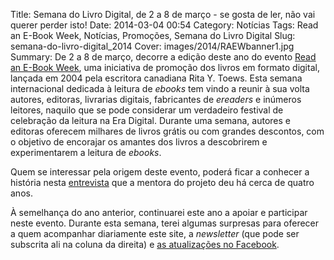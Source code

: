Title: Semana do Livro Digital, de 2 a 8 de março - se gosta de ler, não vai querer perder isto!
Date: 2014-03-04 00:54
Category: Notícias
Tags: Read an E-Book Week, Notícias, Promoções, Semana do Livro Digital
Slug: semana-do-livro-digital_2014
Cover: images/2014/RAEWbanner1.jpg
Summary: De 2 a 8 de março, decorre a edição deste ano do evento [Read an E-Book Week](https://www.smashwords.com/ebookweek), uma iniciativa de promoção dos livros em formato digital, lançada em 2004 pela escritora canadiana Rita Y. Toews. Esta semana internacional dedicada à leitura de *ebooks* tem vindo a reunir à sua volta autores, editoras, livrarias digitais, fabricantes de *ereaders* e inúmeros leitores, naquilo que se pode considerar um verdadeiro festival de celebração da leitura na Era Digital. Durante uma semana, autores e editoras oferecem milhares de livros grátis ou com grandes descontos, com o objetivo de encorajar os amantes dos livros a descobrirem e experimentarem a leitura de *ebooks*.

Quem se interessar pela origem deste evento, poderá ficar a conhecer a história nesta [entrevista](http://www.huffingtonpost.com/mark-coker/the-story-behind-read-an_b_487343.html) que a mentora do projeto deu há cerca de quatro anos.

À semelhança do ano anterior, continuarei este ano a apoiar e participar neste evento. Durante esta semana, terei algumas surpresas para oferecer a quem acompanhar diariamente este site, a *newsletter* (que pode ser subscrita ali na coluna da direita) e [as atualizações no Facebook](http://www.facebook.com/escritorvictordomingos). 











